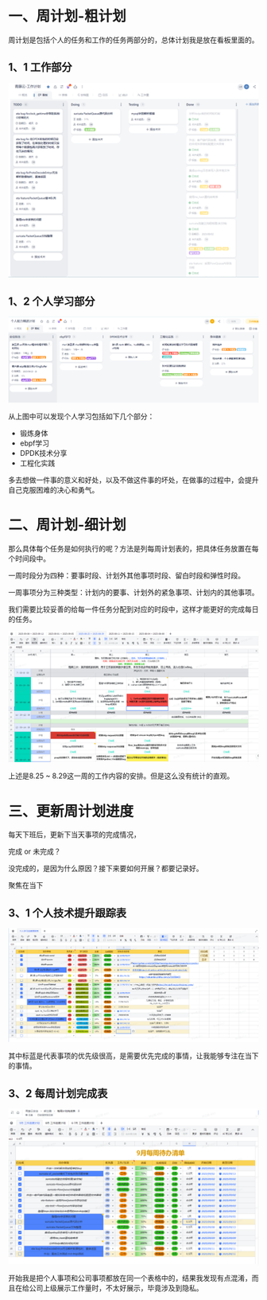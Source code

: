 # 一、周计划-粗计划

周计划是包括个人的任务和工作的任务两部分的，总体计划我是放在看板里面的。

## 1、1 工作部分

![image-20250911072047015](./picture/image-20250911072047015.png)

## 1、2 个人学习部分

![image-20250911072313114](./picture/image-20250911072313114.png)

从上图中可以发现个人学习包括如下几个部分：

- 锻炼身体
- ebpf学习
- DPDK技术分享
- 工程化实践

多去想做一件事的意义和好处，以及不做这件事的坏处，在做事的过程中，会提升自己克服困难的决心和勇气。





# 二、周计划-细计划

那么具体每个任务是如何执行的呢？方法是列每周计划表的，把具体任务放置在每个时间段中。

一周时段分为四种：要事时段、计划外其他事项时段、留白时段和弹性时段。

一周事项分为三种类型：计划内的要事、计划外的紧急事项、计划内的其他事项。

我们需要比较妥善的给每一件任务分配到对应的时段中，这样才能更好的完成每日的任务。

![image-20250910181421085](./picture/image-20250910181421085.png)

上述是8.25 ~ 8.29这一周的工作内容的安排。但是这么没有统计的直观。



# 三、更新周计划进度

每天下班后，更新下当天事项的完成情况，

完成 or 未完成？

没完成的，是因为什么原因？接下来要如何开展？都要记录好。



聚焦在当下

## 3、1 个人技术提升跟踪表

![image-20250911073130674](./picture/image-20250911073130674.png)

其中标蓝是代表事项的优先级很高，是需要优先完成的事情，让我能够专注在当下的事情。



## 3、2 每周计划完成表

![image-20250911073553506](./picture/image-20250911073553506.png)

开始我是把个人事项和公司事项都放在同一个表格中的，结果我发现有点混淆，而且在给公司上级展示工作量时，不太好展示，毕竟涉及到隐私。